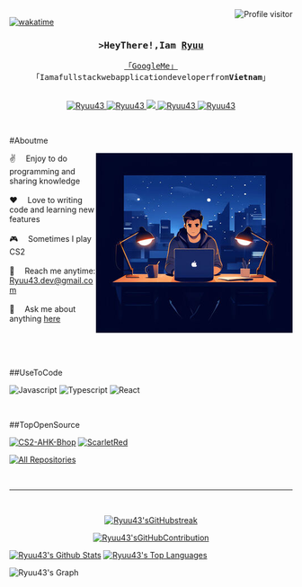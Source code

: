 <a href="https://komarev.com/ghpvc/?username=Ryuu43">
<img align="right" src="https://komarev.com/ghpvc/?username=Ryuu43&label=Visitors&color=0e75b6&style=flat" alt="Profile visitor"/>
</a>


[![wakatime](https://wakatime.com/badge/user/018ee127-416c-439e-9869-2cdef9106d47.svg)](https://wakatime.com/@Ryuu43)

<!-- Intro-->
<h3 align="center">
<samp>&gt;HeyThere!,Iam
<b><a target="_blank" href="https://Ryuu43.com">Ryuu</a></b>
</samp>
</h3>


<p align="center">
<samp>
<a href="https://www.google.com/search?q=Ryuu43">「GoogleMe」</a>
<br>
「Iamafullstackwebapplicationdeveloperfrom<b>Vietnam</b>」
<br>
<br>
</samp>
</p>

<p align="center">
<a href="https://Ryuu43.com" target="blank">
<img src="https://img.shields.io/badge/Website-DC143C?style=for-the-badge&logo=medium&logoColor=white" alt="Ryuu43"/>
</a>
<a href="https://linkedin.com/in/al-siam" target="_blank">
<img src="https://img.shields.io/badge/LinkedIn-0077B5?style=for-the-badge&logo=linkedin&logoColor=white" alt="Ryuu43"/>
</a>
<!-- <a href="https://dev.to/Ryuu43"target="_blank">
<imgsrc="https://img.shields.io/badge/dev.to-0A0A0A?style=for-the-badge&logo=dev.to&logoColor=white"alt="Ryuu43"/>
</a>-->
<a href="https://twitter.com/Ryuu43Dev" target="_blank">
<img src="https://img.shields.io/badge/Twitter-1DA1F2?style=for-the-badge&logo=twitter&logoColor=white"/>
</a>
<a href="https://instagram.com/Ryuu43.dev" target="_blank">
<img src="https://img.shields.io/badge/Instagram-fe4164?style=for-the-badge&logo=instagram&logoColor=white" alt="Ryuu43"/>
</a>
<a href="https://facebook.com/Ryuu43.dev" target="_blank">
<img src="https://img.shields.io/badge/Facebook-20BEFF?&style=for-the-badge&logo=facebook&logoColor=white" alt="Ryuu43"/>
</a>
</p>
<br/>

<!-- About Section -->
#Aboutme

<p>
<img align="right" width="350" src="/assets/coder.jpeg" alt="Me irl"/>

✌️&emsp; Enjoy to do programming and sharing knowledge <br/><br/>
❤️&emsp; Love to writing code and learning new features<br/><br/>
🎮&emsp; Sometimes I play CS2<br/><br/>
📧&emsp; Reach me anytime: Ryuu43.dev@gmail.com<br/><br/>
💬&emsp; Ask me about anything [here](https://github.com/Ryuu43/Ryuu43/issues)

</p>

<br/>
<br/>
<br/>

##UseToCode

![Javascript](https://img.shields.io/badge/Javascript-F0DB4F?style=for-the-badge&labelColor=black&logo=javascript&logoColor=F0DB4F)
![Typescript](https://img.shields.io/badge/Typescript-007acc?style=for-the-badge&labelColor=black&logo=typescript&logoColor=007acc)
![React](https://img.shields.io/badge/-React-61DBFB?style=for-the-badge&labelColor=black&logo=react&logoColor=61DBFB)

<br/>

##TopOpenSource

[![CS2-AHK-Bhop](https://github-readme-stats.vercel.app/api/pin/?username=Ryuu43&repo=CS2-AHK-Bhop&border_color=7F3FBF&bg_color=0D1117&title_color=C9D1D9&text_color=8B949E&icon_color=7F3FBF)](https://github.com/Ryuu43/CS2-AHK-Bhop)
[![ScarletRed](https://github-readme-stats.vercel.app/api/pin/?username=Ryuu43&repo=ScarletRed&border_color=7F3FBF&bg_color=0D1117&title_color=C9D1D9&text_color=8B949E&icon_color=7F3FBF)](https://github.com/Ryuu43/ScarletRed)

<p align="left">
<a href="https://github.com/Ryuu43?tab=repositories" target="_blank"><img alt="All Repositories" title="All Repositories" src="https://img.shields.io/badge/-All%20Repos-2962FF?style=for-the-badge&logo=koding&logoColor=white"/></a>
</p>

<br/>
<hr/>
<br/>

<p align="center">
<a href="https://github.com/Ryuu43">
<img src="https://github-readme-streak-stats.herokuapp.com/?user=Ryuu43&theme=radical&border=7F3FBF&background=0D1117"alt="Ryuu43'sGitHubstreak"/>
</a>
</p>

<p align="center">
<a href="https://github.com/Ryuu43">
<img src="https://github-profile-summary-cards.vercel.app/api/cards/profile-details?username=Ryuu43&theme=radical"alt="Ryuu43'sGitHubContribution"/>
</a>
</p>

<a>
<a href="https://github.com/Ryuu43"><img alt="Ryuu43's Github Stats" src="https://denvercoder1-github-readme-stats.vercel.app/api?username=Ryuu43&show_icons=true&count_private=true&theme=react&border_color=7F3FBF&bg_color=0D1117&title_color=F85D7F&icon_color=F8D866"height="192px"width="49.5%"/></a>
<a href="https://github.com/Ryuu43"><img alt="Ryuu43's Top Languages" src="https://denvercoder1-github-readme-stats.vercel.app/api/top-langs/?username=Ryuu43&langs_count=8&layout=compact&theme=react&border_color=7F3FBF&bg_color=0D1117&title_color=F85D7F&icon_color=F8D866" height="192px" width="49.5%"/></a>
<br/>
</a>


![Ryuu43's Graph](https://github-readme-activity-graph.vercel.app/graph?username=Ryuu43&custom_title=Ryuu43's%20GitHub%20Activity%20Graph&bg_color=0D1117&color=7F3FBF&line=7F3FBF&point=7F3FBF&area_color=FFFFFF&title_color=FFFFFF&area=true)
